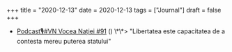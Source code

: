 +++
title = "2020-12-13"
date = 2020-12-13
tags = ["Journal"]
draft = false
+++

-   [Podcast🎙#VN Vocea Nației #91](https://soundcloud.com/stareanatiei/podcastvn-vocea-natiei-91) () \\\*\\\*&gt; "Libertatea este capacitatea de a contesta mereu puterea statului"